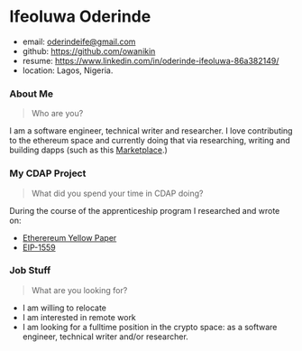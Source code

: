 # Ifeoluwa Oderinde 

* email: oderindeife@gmail.com
* github: https://github.com/owanikin
* resume: https://www.linkedin.com/in/oderinde-ifeoluwa-86a382149/
* location: Lagos, Nigeria.


### About Me
> Who are you?

I am a software engineer, technical writer and researcher. I love contributing to the ethereum space and currently doing that via researching, writing and building dapps (such as this [Marketplace](https://nft-marketplace-5khgzrdwk-owanikin.vercel.app/).)

### My CDAP Project
> What did you spend your time in CDAP doing?

During the course of the apprenticeship program I researched and wrote on:
* [Etherereum Yellow Paper](https://medium.com/coinmonks/understanding-the-ethereum-yellow-paper-f280800df590)
* [EIP-1559](https://medium.com/coinmonks/why-eip-1559-is-important-5c24d592eace)

### Job Stuff
> What are you looking for?

* I am willing to relocate
* I am interested in remote work
* I am looking for a fulltime position in the crypto space: as a software engineer, technical writer and/or researcher.

